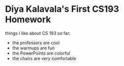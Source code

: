 # Diya Kalavala's First CS193 Homework
things I like about CS 193 so far:
- the professors are cool
- the warmups are fun
- the PowerPoints are colorful
- the chairs are very comfortable
